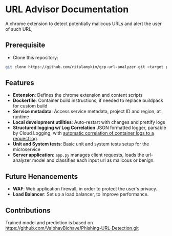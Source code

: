 # URL Advisor Documentation

A chrome extension to detect potentially malicous URLs and alert the user of such URL,

## Prerequisite

* Clone this repository:

```bash
git clone https://github.com/ritalamykin/gcp-url-analyzer.git <target path>
```

## Features

* **Extension**: Defines the chrome extension and content scripts
* **Dockerfile**: Container build instructions, if needed to replace buildpack for custom build
* **Service metadata**: Access service metadata, project ID and region, at runtime
* **Local development utilities**: Auto-restart with changes and prettify logs
* **Structured logging w/ Log Correlation** JSON formatted logger, parsable by Cloud Logging, with [automatic correlation of container logs to a request log](https://cloud.google.com/run/docs/logging#correlate-logs).
* **Unit and System tests**: Basic unit and system tests setup for the microservice
* **Server application**: `app.py` manages client requests, loads the url-analyzer model and classifies each input url as malicous or benign.

## Future Henancements
* **WAF**: Web application firewall, in order to protect the user's privacy.
* **Load Balancer**: Set up a load balancer, to improve performance.

## Contributions

Trained model and prediction is based on https://github.com/VaibhavBichave/Phishing-URL-Detection.git
